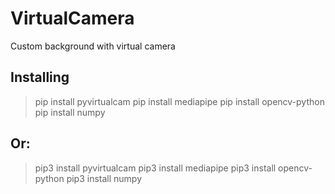 # VirtualCamera
Custom background with virtual camera

## Installing
>pip install pyvirtualcam
>pip install mediapipe
>pip install opencv-python
>pip install numpy
  
## Or:
>pip3 install pyvirtualcam
>pip3 install mediapipe
>pip3 install opencv-python
>pip3 install numpy



